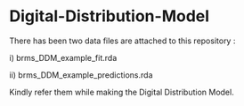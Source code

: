 # Digital-Distribution-Model

There has been two data files are attached to this repository :

i) brms_DDM_example_fit.rda

ii) brms_DDM_example_predictions.rda

Kindly refer them while making the Digital Distribution Model.
